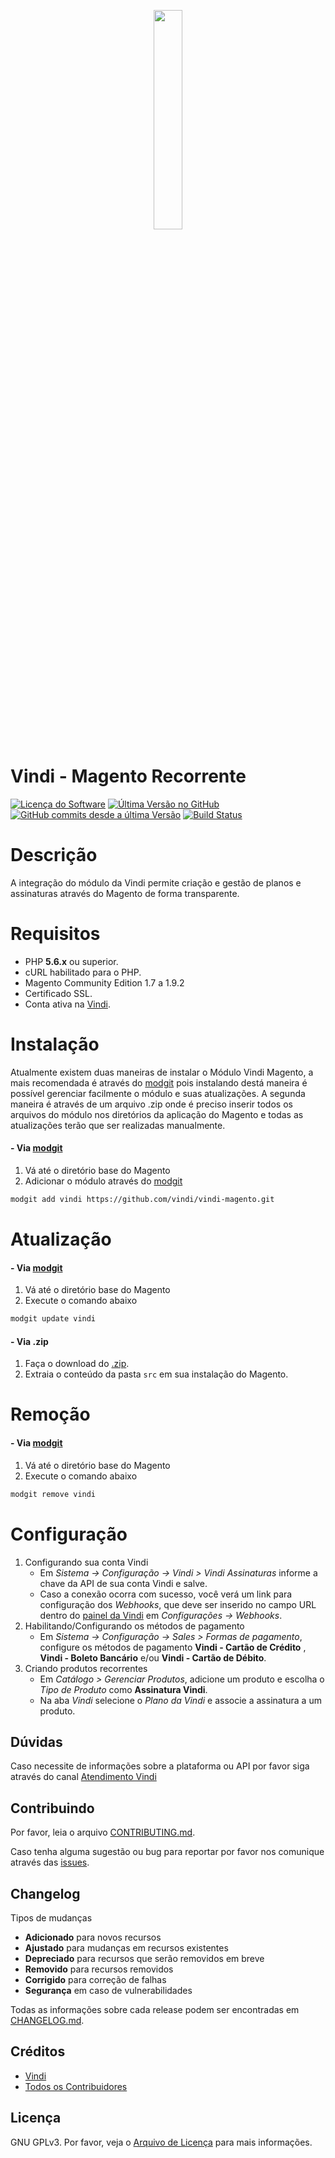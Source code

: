 <p align="center"><img src ="https://theme.zdassets.com/theme_assets/494154/baff07fc755fee5daf2e4a0f42b4552cad1ed68e.png" width="30%" height="30%" /></p>

##
# Vindi - Magento Recorrente

[![Licença do Software][badge-license]](LICENSE)
[![Última Versão no GitHub][badge-versionGitHub]][link-GitHub-release]
[![GitHub commits desde a última Versão][badge-versionGitHub-commits]][link-GitHub-release]
[![Build Status](https://semaphoreci.com/api/v1/vindi/vindi-magento/branches/develop/shields_badge.svg)](https://semaphoreci.com/vindi/vindi-magento)

# Descrição
A integração do módulo da Vindi permite criação e gestão de planos e assinaturas através do Magento de forma transparente.

# Requisitos
- PHP **5.6.x** ou superior.
- cURL habilitado para o PHP.
- Magento Community Edition 1.7 a 1.9.2
- Certificado SSL.
- Conta ativa na [Vindi](https://www.vindi.com.br "Vindi").

# Instalação
Atualmente existem duas maneiras de instalar o Módulo Vindi Magento, a mais recomendada é através do [modgit](https://github.com/jreinke/modgit) pois instalando destá maneira é possível gerenciar facilmente o módulo e suas atualizações. A segunda maneira é através de um arquivo .zip onde é preciso inserir todos os arquivos do módulo nos diretórios da aplicação do Magento e todas as atualizações terão que ser realizadas manualmente.

#### - Via [modgit](https://github.com/jreinke/modgit)
1. Vá até o diretório base do Magento
1. Adicionar o módulo através do [modgit](https://github.com/jreinke/modgit)
```bash
modgit add vindi https://github.com/vindi/vindi-magento.git
```

# Atualização
#### - Via [modgit](https://github.com/jreinke/modgit)
1. Vá até o diretório base do Magento
1. Execute o comando abaixo
```bash
modgit update vindi
```

#### - Via .zip
1. Faça o download do [.zip](https://github.com/vindi/vindi-magento/archive/master.zip).
1. Extraia o conteúdo da pasta `src` em sua instalação do Magento.

# Remoção
#### - Via [modgit](https://github.com/jreinke/modgit)
1. Vá até o diretório base do Magento
1. Execute o comando abaixo
```bash
modgit remove vindi
```

# Configuração
1. Configurando sua conta Vindi
    - Em *Sistema -> Configuração -> Vindi > Vindi Assinaturas*  informe a chave da API de sua conta Vindi e salve.
    - Caso a conexão ocorra com sucesso, você verá um link para configuração dos *Webhooks*, que deve ser inserido no campo URL dentro do [painel da Vindi](https://app.vindi.com.br) em *Configurações -> Webhooks*.
1. Habilitando/Configurando os métodos de pagamento
    - Em *Sistema -> Configuração -> Sales > Formas de pagamento*, configure os métodos de pagamento **Vindi - Cartão de Crédito** ,  **Vindi - Boleto Bancário** e/ou **Vindi - Cartão de Débito**.
1. Criando produtos recorrentes
    - Em *Catálogo > Gerenciar Produtos*, adicione um produto e escolha o *Tipo de Produto* como **Assinatura Vindi**.
    - Na aba *Vindi* selecione o *Plano da Vindi* e associe a assinatura a um produto.

## Dúvidas
Caso necessite de informações sobre a plataforma ou API por favor siga através do canal [Atendimento Vindi](http://atendimento.vindi.com.br/hc/pt-br)

## Contribuindo
Por favor, leia o arquivo [CONTRIBUTING.md](CONTRIBUTING.md).

Caso tenha alguma sugestão ou bug para reportar por favor nos comunique através das [issues](https://github.com/vindi/vindi-magento/issues).

## Changelog
Tipos de mudanças
- **Adicionado** para novos recursos
- **Ajustado** para mudanças em recursos existentes
- **Depreciado** para recursos que serão removidos em breve
- **Removido** para recursos removidos
- **Corrigido** para correção de falhas
- **Segurança** em caso de vulnerabilidades

Todas as informações sobre cada release podem ser encontradas em [CHANGELOG.md](CHANGELOG.md).

## Créditos
- [Vindi](https://github.com/vindi)
- [Todos os Contribuidores](https://github.com/vindi/vindi-magento/contributors)

## Licença
GNU GPLv3. Por favor, veja o [Arquivo de Licença](LICENSE) para mais informações.

[badge-license]: https://img.shields.io/badge/license-GPLv3-blue.svg
[badge-versionGitHub]: https://img.shields.io/github/release/vindi/vindi-magento.svg
[badge-versionGitHub-commits]:  https://img.shields.io/github/commits-since/vindi/vindi-magento/latest.svg


[link-GitHub-release]: https://github.com/vindi/vindi-magento/releases
